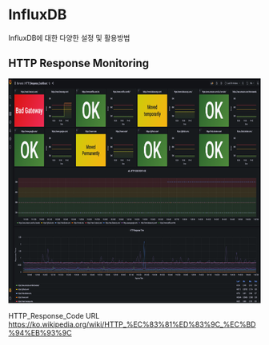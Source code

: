 InfluxDB
=============================
InfluxDB에 대한 다양한 설정 및 활용방법 



HTTP Response Monitoring
---------------------------------
<img src="/Main_DashBoard.png" width="900px" height="450px" title="px(픽셀) 크기 설정" alt="RubberDuck"></img><br/>


HTTP_Response_Code URL
https://ko.wikipedia.org/wiki/HTTP_%EC%83%81%ED%83%9C_%EC%BD%94%EB%93%9C






